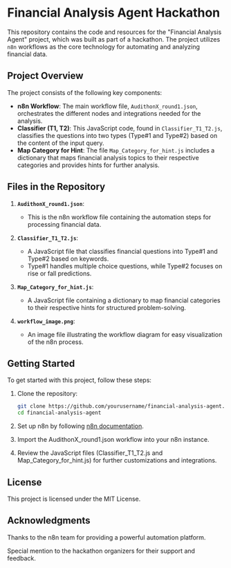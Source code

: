 # Financial Analysis Agent Hackathon

This repository contains the code and resources for the "Financial Analysis Agent" project, which was built as part of a hackathon. The project utilizes `n8n` workflows as the core technology for automating and analyzing financial data.

## Project Overview

The project consists of the following key components:

- **n8n Workflow**: The main workflow file, `AudithonX_round1.json`, orchestrates the different nodes and integrations needed for the analysis.
- **Classifier (T1, T2)**: This JavaScript code, found in `Classifier_T1_T2.js`, classifies the questions into two types (Type#1 and Type#2) based on the content of the input query.
- **Map Category for Hint**: The file `Map_Category_for_hint.js` includes a dictionary that maps financial analysis topics to their respective categories and provides hints for further analysis.

## Files in the Repository

1. **`AudithonX_round1.json`**:
   - This is the n8n workflow file containing the automation steps for processing financial data.
2. **`Classifier_T1_T2.js`**:
   - A JavaScript file that classifies financial questions into Type#1 and Type#2 based on keywords.
   - Type#1 handles multiple choice questions, while Type#2 focuses on rise or fall predictions.
3. **`Map_Category_for_hint.js`**:

   - A JavaScript file containing a dictionary to map financial categories to their respective hints for structured problem-solving.

4. **`workflow_image.png`**:
   - An image file illustrating the workflow diagram for easy visualization of the n8n process.

## Getting Started

To get started with this project, follow these steps:

1. Clone the repository:

   ```bash
   git clone https://github.com/yourusername/financial-analysis-agent.git
   cd financial-analysis-agent

   ```

2. Set up n8n by following [n8n documentation](https://docs.n8n.io/).

3. Import the AudithonX_round1.json workflow into your n8n instance.

4. Review the JavaScript files (Classifier_T1_T2.js and Map_Category_for_hint.js) for further customizations and integrations.

## License

This project is licensed under the MIT License.

## Acknowledgments

Thanks to the n8n team for providing a powerful automation platform.

Special mention to the hackathon organizers for their support and feedback.
